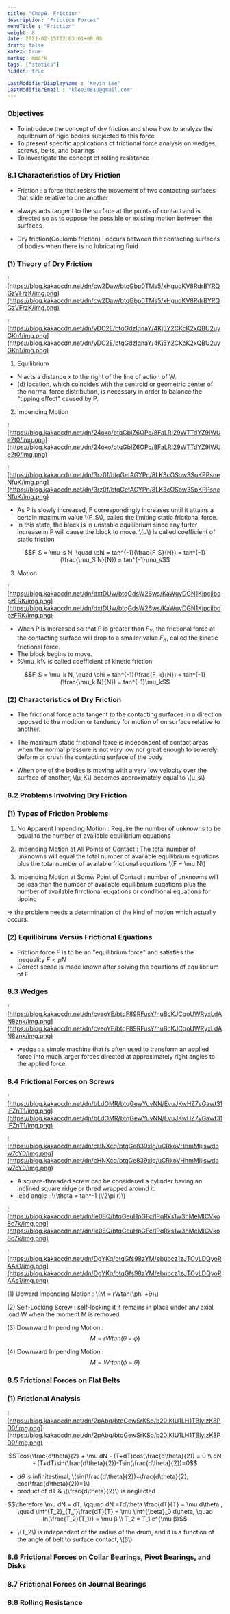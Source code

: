 ```yaml
---
title: "Chap8. Friction"
description: "Friction Forces"
menuTitle : "Friction"
weight: 8
date: 2021-02-15T22:03:01+09:00
draft: false
katex: true
markup: mmark
tags: ["statics"]
hidden: true

LastModifierDisplayName : "Kevin Lee"
LastModifierEmail : "klee30810@gmail.com"
---
```


### Objectives

- To introduce the concept of dry friction and show how to analyze the equilbrium of rigid bodies subjected to this force
- To present specific applications of frictional force analysis on wedges, screws, belts, and bearings
- To investigate the concept of rolling resistance

### 8.1 Characteristics of Dry Friction

- Friction : a force that resists the movement of two contacting surfaces that slide relative to one another

- always acts tangent to the surface at the points of contact and is directed so as to oppose the possible or existing motion between the surfaces

- Dry friction(Coulomb friction) : occurs between the contacting surfaces of bodies when there is no lubricating fluid

### (1) Theory of Dry Friction

![https://blog.kakaocdn.net/dn/cw2Daw/btqGbp0TMs5/xHgudKV8RdrBYRQGzVFrzK/img.png](https://blog.kakaocdn.net/dn/cw2Daw/btqGbp0TMs5/xHgudKV8RdrBYRQGzVFrzK/img.png)

![https://blog.kakaocdn.net/dn/yDC2E/btqGdzIqnaY/4Kj5Y2CKcK2xQBU2uyGKn1/img.png](https://blog.kakaocdn.net/dn/yDC2E/btqGdzIqnaY/4Kj5Y2CKcK2xQBU2uyGKn1/img.png)

1) Equilibrium

- N acts a distance x to the right of the line of action of W.
- (d) location, which coincides with the centroid or geometric center of the normal force distribution, is necessary in order to balance the "tipping effect" caused by P.

2) Impending Motion

![https://blog.kakaocdn.net/dn/24oxo/btqGbIZ6OPc/8FaLRI29WTTdYZ9IWUe2t0/img.png](https://blog.kakaocdn.net/dn/24oxo/btqGbIZ6OPc/8FaLRI29WTTdYZ9IWUe2t0/img.png)

![https://blog.kakaocdn.net/dn/3rz0f/btqGetAGYPn/8LK3cOSow3SpKPPsneNfuK/img.png](https://blog.kakaocdn.net/dn/3rz0f/btqGetAGYPn/8LK3cOSow3SpKPPsneNfuK/img.png)

- As P is slowly increased, F correspondingly increases until it attains a certain maximum value \\(F_S​\\), called the limiting static frictional force.
- In this state, the block is in unstable equilibrium since any furter increase in P will cause the block to move. \\(μ\\) is called coefficient of static friction

$$F_S = \mu_s N, \quad \phi = tan^{-1}(\frac{F_S}{N}) = tan^{-1}(\frac{\mu_S N}{N}) = tan^{-1}\mu_s$$ 

3) Motion

![https://blog.kakaocdn.net/dn/dxtDUw/btqGdsW26ws/KaWuyDGN1KjpcjlbopzFRK/img.png](https://blog.kakaocdn.net/dn/dxtDUw/btqGdsW26ws/KaWuyDGN1KjpcjlbopzFRK/img.png)

- When P is increased so that P is greater than $F_Y$, the frictional force at the contacting surface will drop to a smaller value $F_K$, called the kinetic frictional force.
- The block begins to move.
- %\mu_k% is called coefficient of kinetic friction

 $$F_S = \mu_k N, \quad \phi = tan^{-1}(\frac{F_k}{N}) = tan^{-1}(\frac{\mu_k N}{N}) = tan^{-1}\mu_k$$ 

### (2) Characteristics of Dry Friction

- The frictional force acts tangent to the contacting surfaces in a direction opposed to the modtion or tendency for motion of on surface relative to another.

- The maximum static frictional force is independent of contact areas when the normal pressure is not very low nor great enough to severely deform or crush the contacting surface of the body

- When one of the bodies is moving with a very low velocity over the surface of another, \\(μ_K\\) becomes approximately equal to \\(μ_s\\)

  

### 8.2 Problems Involving Dry Friction

### (1) Types of Friction Problems

1) No Apparent Impending Motion : Require the number of unknowns to be equal to the number of available equilibrium equations

2) Impending Motion at All Points of Contact : The total number of unknowns will equal the total number of available equilibrium equations plus the total number of available frictional equations \\(F = \mu N​\\) 

3) Impending Motion at Somw Point of Contact : number of unknowns will be less than the number of available equilibrium euqations plus the number of available firrctional euqations or conditional equations for tipping

=> the problem needs a determination of the kind of motion which actually occurs.

### (2) Equilibirum Versus Frictional Equations

- Friction force F is to be an "equilibrium force" and satisfies the inequality $F<\mu N$
- Correct sense is made known after solving the equations of equilibrium of F.

### 8.3 Wedges

![https://blog.kakaocdn.net/dn/cveoYE/btqF89RFusY/huBcKJCqoUWRyxLdAN8znk/img.png](https://blog.kakaocdn.net/dn/cveoYE/btqF89RFusY/huBcKJCqoUWRyxLdAN8znk/img.png)

- wedge : a simple machine that is often used to transform an applied force into much larger forces directed at approximately right angles to the applied force.

### 8.4 Frictional Forces on Screws

![https://blog.kakaocdn.net/dn/bLdOMR/btqGewYuvNN/EvuJKwHZ7yGawt31IFZnT1/img.png](https://blog.kakaocdn.net/dn/bLdOMR/btqGewYuvNN/EvuJKwHZ7yGawt31IFZnT1/img.png)

![https://blog.kakaocdn.net/dn/cHNXcq/btqGe839xlg/uCRkoVHhmMIjiswdbw7cY0/img.png](https://blog.kakaocdn.net/dn/cHNXcq/btqGe839xlg/uCRkoVHhmMIjiswdbw7cY0/img.png)

- A square-threaded screw can be considered a cylinder having an inclined square ridge or thred wrapped around it.
- lead angle : \\(\theta = tan^-1 (l/2\pi r)​\\)

![https://blog.kakaocdn.net/dn/le08Q/btqGeuHpGFc/IPqRks1w3hMeMICVko8c7k/img.png](https://blog.kakaocdn.net/dn/le08Q/btqGeuHpGFc/IPqRks1w3hMeMICVko8c7k/img.png)

![https://blog.kakaocdn.net/dn/DgYKg/btqGfs98zYM/ebubcz1zJTOvLDQyoRAAs1/img.png](https://blog.kakaocdn.net/dn/DgYKg/btqGfs98zYM/ebubcz1zJTOvLDQyoRAAs1/img.png)

(1) Upward Impending Motion :  \\(M = rWtan(\phi +θ)\\)

(2) Self-Locking Screw : self-locking it it remains in place under any axial load W when the moment M is removed.

(3) Downward Impending Motion :  $$M =rW tan(\theta - \phi)$$ 

(4) Downward Impending Motion :  $$M = Wr tan(\phi - \theta)$$ 

### 8.5 Frictional Forces on Flat Belts

### (1) Frictional Analysis

![https://blog.kakaocdn.net/dn/2pAbq/btqGewSrKSo/b20IKIU1LH1TBlylzK8PD0/img.png](https://blog.kakaocdn.net/dn/2pAbq/btqGewSrKSo/b20IKIU1LH1TBlylzK8PD0/img.png)

 $$Tcos(\frac{d\theta}{2} + \mu dN - (T+dT)cos(\frac{d\theta}{2}) = 0 
\\ dN - (T+dT)sin(\frac{d\theta}{2})-Tsin(\frac{d\theta}{2})=0$$ 

- $d\theta$ is infinitestimal, \\(sin(\frac{d\theta}{2})=\frac{d\theta}{2}, cos(\frac{d\theta}{2})=1​\\)
- product of dT &  \\(\frac{d\theta}{2}​\\) is neglected

 $$\therefore \mu dN = dT, \qquad dN =Td\theta 
 \frac{dT}{T} = \mu d\theta , \quad
 \int^{T_2}_{T_1}\frac{dT}{T} = \mu \int^{\beta}_0 d\theta, \quad ln(\frac{T_2}{T_1}) = \mu β \\
 T_2 = T_1 e^{\mu β}$$ 

- \\(T_2​\\)  is independent of the radius of the drum, and it is a function of the angle of belt to surface contact, \\(β\\)

### 8.6 Frictional Forces on Collar Bearings, Pivot Bearings, and Disks

### 8.7 Frictional Forces on Journal Bearings

### 8.8 Rolling Resistance